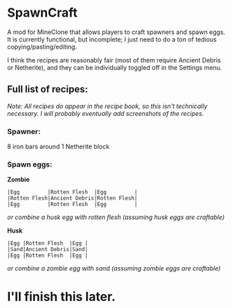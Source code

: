 # SpawnCraft
A mod for MineClone that allows players to craft spawners and spawn eggs. It is currently functional, but incomplete; I just need to do a ton of tedious copying/pasting/editing.

I think the recipes are reasonably fair (most of them require Ancient Debris or Netherite), and they can be individually toggled off in the Settings menu.

## Full list of recipes:
*Note: All recipes do appear in the recipe book, so this isn't technically necessary. I will probably eventually add screenshots of the recipes.*
### Spawner:
8 iron bars around 1 Netherite block
### Spawn eggs:
**Zombie**
```
|Egg         |Rotten Flesh  |Egg         |
|Rotten Flesh|Ancient Debris|Rotten Flesh|
|Egg         |Rotten Flesh  |Egg         |
```
*or combine a husk egg with rotten flesh (assuming husk eggs are craftable)*

**Husk**
```
|Egg |Rotten Flesh  |Egg |
|Sand|Ancient Debris|Sand|
|Egg |Rotten Flesh  |Egg |
```
*or combine a zombie egg with sand (assuming zombie eggs are craftable)*

# I'll finish this later.